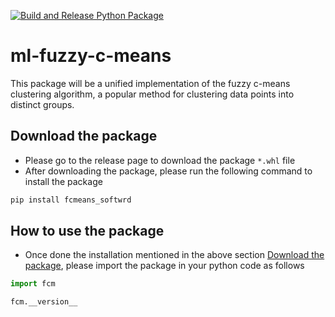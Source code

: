 [![Build and Release Python Package](https://github.com/softwrdai/ML-FUZZY-C-MEANS/actions/workflows/release_package.yaml/badge.svg)](https://github.com/softwrdai/ML-FUZZY-C-MEANS/actions/workflows/release_package.yaml)


# ml-fuzzy-c-means
This package will be a unified implementation of the fuzzy c-means clustering algorithm, a popular method for clustering data points into distinct groups.

## Download the package
* Please go to the release page to download the package ``*.whl`` file
* After downloading the package, please run the following command to install the package
```bash
pip install fcmeans_softwrd
```

## How to use the package

* Once done the installation mentioned in the above section [Download the package](#download-the-package), please import the package in your python code as follows
```python
import fcm

fcm.__version__

```
